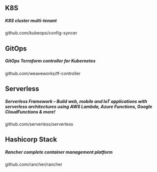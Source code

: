 ## K8S
##### K8S cluster multi-tenant
github.com/kubeops/config-syncer

## GitOps
##### GitOps Terraform controller for Kubernetes
github.com/weaveworks/tf-controller

## Serverless
##### Serverless Framework – Build web, mobile and IoT applications with serverless architectures using AWS Lambda, Azure Functions, Google CloudFunctions & more!
github.com/serverless/serverless

## Hashicorp Stack
##### Rancher complete container management platform
github.com/rancher/rancher


